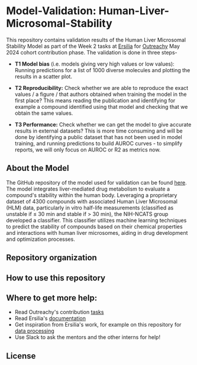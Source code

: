 # Model-Validation: Human-Liver-Microsomal-Stability

This repository contains validation results of the Human Liver Microsomal Stability Model as part of the Week 2 tasks at [Ersilia](https://github.com/ersilia-os/ersilia) for [Outreachy](https://www.outreachy.org/) May 2024 cohort contribution phase. The validation is done in three steps-

- **T1 Model bias** (i.e. models giving very high values or low values): Running predictions for a list of 1000 diverse molecules and plotting the results in a scatter plot.

- **T2 Reproducibility:** Check whether we are able to reproduce the exact values / a figure / that authors obtained when training the model in the first place? This means reading the publication and identifying for example a compound identified using that model and checking that we obtain the same values.

- **T3 Performance:** Check whether we can get the model to give accurate results in external datasets? This is more time consuming and will be done by identifying a public dataset that has not been used in model training, and running predictions to build AUROC curves - to simplify reports, we will only focus on AUROC or R2 as metrics now.


## About the Model

The GitHub repository of the model used for validation can be found [here](https://github.com/ersilia-os/eos31ve). The model integrates liver-mediated drug metabolism to evaluate a compound's stability within the human body. Leveraging a proprietary dataset of 4300 compounds with associated Human Liver Microsomal (HLM) data, particularly in vitro half-life measurements (classified as unstable if ≤ 30 min and stable if > 30 min), the NIH-NCATS group developed a classifier. This classifier utilizes machine learning techniques to predict the stability of compounds based on their chemical properties and interactions with human liver microsomes, aiding in drug development and optimization processes.


## Repository organization

## How to use this repository

## Where to get more help:

- Read Outreachy's contribution [tasks](https://ersilia.gitbook.io/ersilia-book/contributors/internships/outreachy-summer-2024)
- Read Ersilia's [documentation](https://ersilia.gitbook.io/ersilia-book)
- Get inspiration from Ersilia's work, for example on this repository for [data processing](https://github.com/ersilia-os/open-data-cleaning)
- Use Slack to ask the mentors and the other interns for help!

## License
